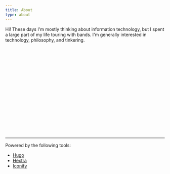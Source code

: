 ```yaml
---
title: About
type: about
---
```


Hi! These days I'm mostly thinking about information technology, but I spent a large part of my life touring with bands. I'm generally interested in technology, philosophy, and tinkering.

<br><br><br><br>
<br><br><br><br>
<br><br><br><br>
<br><br><br><br>

---

Powered by the following tools:
- [Hugo](https://gohugo.io/)
- [Hextra](https://imfing.github.io/hextra/)
- [Iconify](https://iconify.design/)